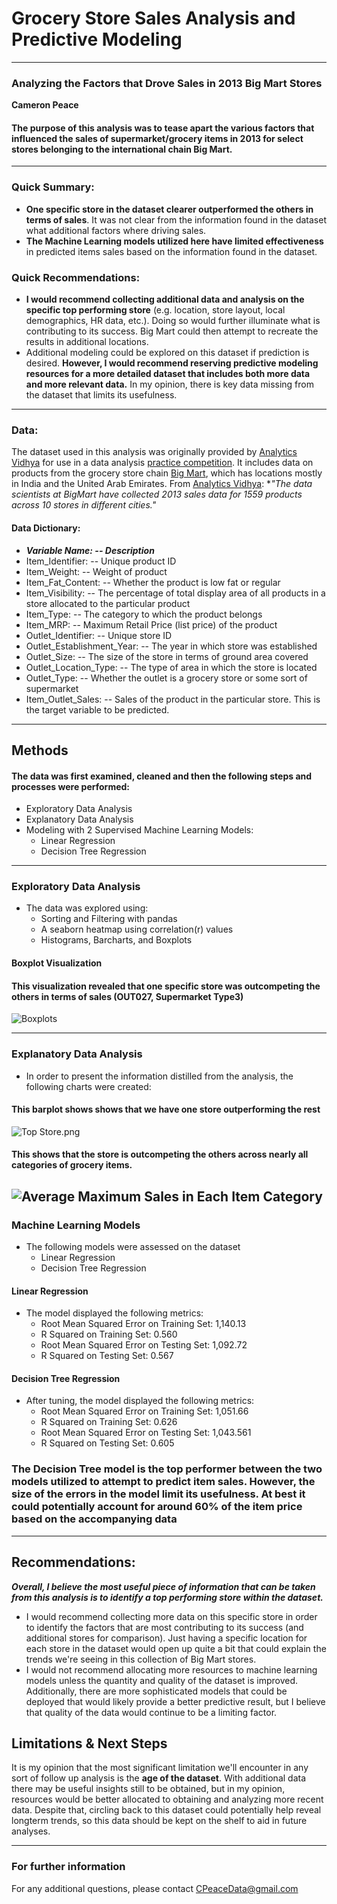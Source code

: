 # Grocery Store Sales Analysis and Predictive Modeling
---
### Analyzing the Factors that Drove Sales in 2013 Big Mart Stores

**Cameron Peace**

#### The purpose of this analysis was to tease apart the various factors that influenced the sales of supermarket/grocery items in 2013 for select stores belonging to the international chain Big Mart.
---
### Quick Summary:
* **One specific store in the dataset clearer outperformed the others in terms of sales**.  It was not clear from the information found in the dataset what additional factors where driving sales.
* **The Machine Learning models utilized here have limited effectiveness** in predicted items sales based on the information found in the dataset.
### Quick Recommendations:
* **I would recommend collecting additional data and analysis on the specific top performing store** (e.g. location, store layout, local demographics, HR data, etc.). Doing so would further illuminate what is contributing to its success.  Big Mart could then attempt to recreate the results in additional locations.
* Additional modeling could be explored on this dataset if prediction is desired.  **However, I would recommend reserving predictive modeling resources for a more detailed dataset that includes both more data and more relevant data.** In my opinion, there is key data missing from the dataset that limits its usefulness.
---

### Data:
The dataset used in this analysis was originally provided by [Analytics Vidhya](https://datahack.analyticsvidhya.com/) for use in a data analysis [practice competition](https://datahack.analyticsvidhya.com/contest/practice-problem-big-mart-sales-iii/#About).  It includes data on products from the grocery store chain [Big Mart](https://www.bigmart.ae/index.html), which has locations mostly in India and the United Arab Emirates. From [Analytics Vidhya](https://www.analyticsvidhya.com/blog/2016/02/bigmart-sales-solution-top-20/): **"The data scientists at BigMart have collected 2013 sales data for 1559 products across 10 stores in different cities."*

#### Data Dictionary:
* ***Variable Name: --	Description***
* Item_Identifier: --	Unique product ID
* Item_Weight: --	Weight of product
* Item_Fat_Content: --	Whether the product is low fat or regular
* Item_Visibility: --	The percentage of total display area of all products in a store allocated to the particular product
* Item_Type: --	The category to which the product belongs
* Item_MRP: --	Maximum Retail Price (list price) of the product
* Outlet_Identifier: --	Unique store ID
* Outlet_Establishment_Year: --	The year in which store was established
* Outlet_Size: --	The size of the store in terms of ground area covered
* Outlet_Location_Type: --	The type of area in which the store is located
* Outlet_Type: --	Whether the outlet is a grocery store or some sort of supermarket
* Item_Outlet_Sales: --	Sales of the product in the particular store. This is the target variable to be predicted.
---
## Methods
#### The data was first examined, cleaned and then the following steps and processes were performed:
* Exploratory Data Analysis
* Explanatory Data Analysis
* Modeling with 2 Supervised Machine Learning Models:
  * Linear Regression
  * Decision Tree Regression
---
### Exploratory Data Analysis
* The data was explored using:
  * Sorting and Filtering with pandas
  * A seaborn heatmap using correlation(r) values
  * Histograms, Barcharts, and Boxplots

#### Boxplot Visualization

#### **This visualization revealed that one specific store was outcompeting the others in terms of sales (OUT027, Supermarket Type3)**
![Boxplots](https://github.com/CRPeace/Grocery_Store_Sales_Analysis_ML/blob/3686b3a63e101c75e49ed72d1102225a8941e0dc/Boxplots.png)

---
### Explanatory Data Analysis
* In order to present the information distilled from the analysis, the following charts were created:
#### **This barplot shows shows that we have one store outperforming the rest**
![Top Store.png](https://github.com/CRPeace/Grocery_Store_Sales_Analysis_ML/blob/3686b3a63e101c75e49ed72d1102225a8941e0dc/Top%20Store.png)


#### **This shows that the store is outcompeting the others across nearly all categories of grocery items.**
![Average Maximum Sales in Each Item Category](https://github.com/CRPeace/Grocery_Store_Sales_Analysis_ML/blob/3686b3a63e101c75e49ed72d1102225a8941e0dc/Top%20Items.png)
---
### Machine Learning Models
* The following models were assessed on the dataset
  * Linear Regression
  * Decision Tree Regression

#### Linear Regression
* The model displayed the following metrics:
  * Root Mean Squared Error on Training Set:	1,140.13
  * R Squared on Training Set:	0.560
  * Root Mean Squared Error on Testing Set:	1,092.72
  * R Squared on Testing Set:	0.567

#### Decision Tree Regression
* After tuning, the model displayed the following metrics:
  * Root Mean Squared Error on Training Set:	1,051.66
  * R Squared on Training Set:	0.626
  * Root Mean Squared Error on Testing Set:	1,043.561
  * R Squared on Testing Set:	0.605

### **The Decision Tree model is the top performer between the two models utilized to attempt to predict item sales.  However, the size of the errors in the model limit its usefulness.  At best it could potentially account for around 60% of the item price based on the accompanying data**
---
## Recommendations:

***Overall, I believe the most useful piece of information that can be taken from this analysis is to identify a top performing store within the dataset.***  
* I would recommend collecting more data on this specific store in order to identify the factors that are most contributing to its success (and additional stores for comparison).  Just having a specific location for each store in the dataset would open up quite a bit that could explain the trends we're seeing in this collection of Big Mart stores.
* I would not recommend allocating more resources to machine learning models unless the quantity and quality of the dataset is improved.  Additionally, there are more sophisticated models that could be deployed that would likely provide a better predictive result, but I believe that quality of the data would continue to be a limiting factor.


## Limitations & Next Steps

It is my opinion that the most significant limitation we'll encounter in any sort of follow up analysis is the **age of the dataset**.  With additional data there may be useful insights still to be obtained, but in my opinion, resources would be better allocated to obtaining and analyzing more recent data.  Despite that, circling back to this dataset could potentially help reveal longterm trends, so this data should be kept on the shelf to aid in future analyses.

---
### For further information

For any additional questions, please contact CPeaceData@gmail.com
